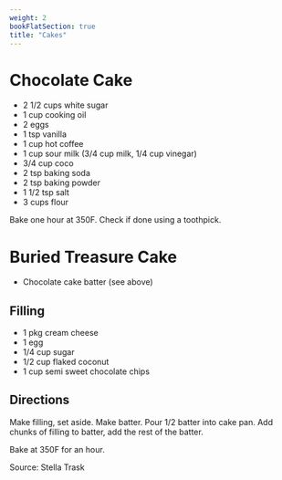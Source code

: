```yaml
---
weight: 2
bookFlatSection: true
title: "Cakes"
---
```


# Chocolate Cake

* 2 1/2 cups white sugar
* 1 cup cooking oil
* 2 eggs
* 1 tsp vanilla
* 1 cup hot coffee
* 1 cup sour milk (3/4 cup milk, 1/4 cup vinegar)
* 3/4 cup coco
* 2 tsp baking soda
* 2 tsp baking powder
* 1 1/2 tsp salt
* 3 cups flour

Bake one hour at 350F. 
Check if done using a toothpick.

# Buried Treasure Cake

* Chocolate cake batter (see above)

## Filling

* 1 pkg cream cheese
* 1 egg
* 1/4 cup sugar
* 1/2 cup flaked coconut
* 1 cup semi sweet chocolate chips

## Directions

Make filling, set aside. Make batter.
Pour 1/2 batter into cake pan. 
Add chunks of filling to batter, add the rest of the batter.

Bake at 350F for an hour.

Source: Stella Trask
